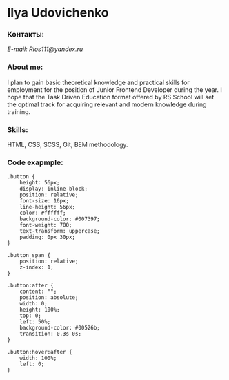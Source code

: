 # Ilya Udovichenko

### Контакты:

_E-mail: Rios111@yandex.ru_

### About me:

I plan to gain basic theoretical knowledge and practical skills for employment for the position of Junior Frontend Developer during the year. I hope that the Task Driven Education format offered by RS School will set the optimal track for acquiring relevant and modern knowledge during training.

### Skills:

HTML, CSS, SCSS, Git, BEM methodology.

### Code exapmple:

```
.button {
	height: 56px;
	display: inline-block;
	position: relative;
	font-size: 16px;
	line-height: 56px;
	color: #ffffff;
	background-color: #007397;
	font-weight: 700;
	text-transform: uppercase;
	padding: 0px 30px;
}

.button span {
	position: relative;
	z-index: 1;
}

.button:after {
	content: "";
	position: absolute;
	width: 0;
	height: 100%;
	top: 0;
	left: 50%;
	background-color: #00526b;
	transition: 0.3s 0s;
}

.button:hover:after {
	width: 100%;
	left: 0;
}
```
